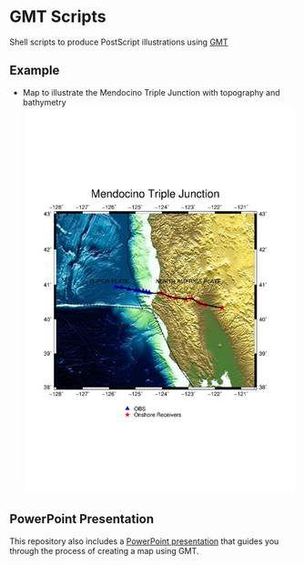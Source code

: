 # GMT Scripts
Shell scripts to produce PostScript illustrations using [GMT](https://github.com/GenericMappingTools/gmt)

## Example
* Map to illustrate the Mendocino Triple Junction with topography and bathymetry 
![Mendocino Map](https://github.com/jdozal/GMT/blob/master/MendocinoTripleJunction/mendocino1.jpg)

## PowerPoint Presentation
This repository also includes a [PowerPoint presentation](https://github.com/jdozal/GMT/blob/master/GMTpresentation.pptx) that guides you through the process of creating a map using GMT. 
